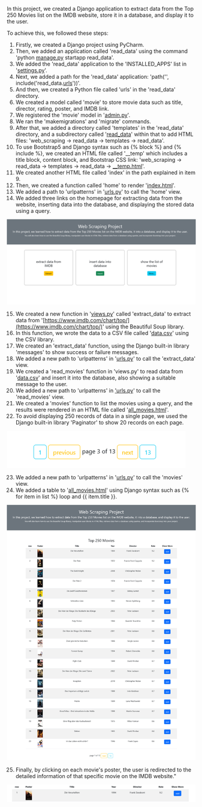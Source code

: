 In this project, we created a Django application to extract data from the Top 250 Movies list on the IMDB website, store it in a database, and display it to the user.

To achieve this, we followed these steps:

    
  1. Firstly, we created a Django project using PyCharm.
2. Then, we added an application called 'read_data' using the command 'python
[manage.py](https://github.com/shahrzad-gdr/web_scraping/blob/master/manage.py)
startapp read_data'.
3.  We added the 'read_data' application to the 'INSTALLED_APPS' list in
'[settings.py](https://github.com/shahrzad-gdr/web_scraping/blob/master/web_scraping/settings.py)'.
4.  Next, we added a path for the 'read_data' application: 'path('', include('read_data.[urls](https://github.com/shahrzad-gdr/web_scraping/blob/master/read_data/urls.py)'))'.
5.  And then, we created a Python file called 'urls' in the 'read_data' directory.
6.  We created a model called 'movie' to store movie data such as title, director, rating, poster, and IMDB link.
7.  We registered the 'movie' model in '[admin.py](https://github.com/shahrzad-gdr/web_scraping/blob/master/read_data/admin.py)'.
8.  We ran the 'makemigrations' and 'migrate' commands.
9.  After that, we added a directory called 'templates' in the 'read_data' directory, and a subdirectory called
'[read_data](https://github.com/shahrzad-gdr/web_scraping/tree/master/read_data/templates/read_data)'
within that to add HTML files: 'web_scraping -> read_data ->
templates -> read_data'.
10.  To use Bootstrap5 and Django syntax such as {% block %} and {% include %}, we created an HTML file called '__temp' which includes a
title block, content block, and Bootstrap CSS link: 'web_scraping ->
read_data -> templates -> read_data ->
[__temp.html](https://github.com/shahrzad-gdr/web_scraping/blob/master/read_data/templates/read_data/__temp.html)'.
11.  We created another HTML file called 'index' in the path explained in item 9.
12.  Then, we created a function called 'home' to render '[index.html](https://github.com/shahrzad-gdr/web_scraping/blob/master/read_data/templates/read_data/index.html)'.
13.  We added a path to 'urlpatterns' in '[urls.py](https://github.com/shahrzad-gdr/web_scraping/blob/master/read_data/urls.py)'
to call the 'home' view.
14.  We added three links on the homepage for extracting data from the website, inserting data into the database, and displaying the
stored data using a query.
<img src="https://raw.githubusercontent.com/shahrzad-gdr/web_scraping/master/images/WebScraping%20(1).png" alt="image1" >

15.  We created a new function in '[views.py](https://github.com/shahrzad-gdr/web_scraping/blob/master/read_data/views.py)'
called 'extract_data' to extract data from
'[https://www.imdb.com/chart/top/](https://www.imdb.com/chart/top/)'
using the Beautiful Soup library.
16.  In this function, we wrote the data to a CSV file called '[data.csv](https://github.com/shahrzad-gdr/web_scraping/blob/master/data.csv)'
using the CSV library.
17.  We created an 'extract_data' function, using the Django built-in library 'messages' to show success or failure messages.
18.  We added a new path to 'urlpatterns' in '[urls.py](https://github.com/shahrzad-gdr/web_scraping/blob/master/read_data/urls.py)'
to call the 'extract_data' view.
19.  We created a 'read_movies' function in 'views.py' to read data from
'[data.csv](https://github.com/shahrzad-gdr/web_scraping/blob/master/data.csv)'
and insert it into the database, also showing a suitable message to
the user.
20.  We added a new path to 'urlpatterns' in ['urls.py](https://github.com/shahrzad-gdr/web_scraping/blob/master/read_data/urls.py)'
to call the 'read_movies' view.
21.  We created a 'movies' function to list the movies using a query, and the results were rendered in an HTML file called
'[all_movies.html](https://github.com/shahrzad-gdr/web_scraping/blob/master/read_data/templates/read_data/all_movies.html)'.
22.  To avoid displaying 250 records of data in a single page, we used the Django built-in library 'Paginator' to show 20 records on
each page.
<img src="https://raw.githubusercontent.com/shahrzad-gdr/web_scraping/master/images/WebScraping%20(3).png" alt="image3" >

23.  We added a new path to 'urlpatterns' in '[urls.py](https://github.com/shahrzad-gdr/web_scraping/blob/master/read_data/urls.py)'
to call the 'movies' view.
24.  We added a table to '[all_movies.html](https://github.com/shahrzad-gdr/web_scraping/blob/master/read_data/templates/read_data/all_movies.html)'
using Django syntax such as {% for item in list %} loop and {{
item.title }}.
<img src="https://raw.githubusercontent.com/shahrzad-gdr/web_scraping/master/images/WebScraping%20(4).png" alt="image4" >

25.  Finally, by clicking on each movie's poster, the user is redirected to the detailed information of that specific movie on the
IMDB website."
<img src="https://raw.githubusercontent.com/shahrzad-gdr/web_scraping/master/images/WebScraping%20(2).png" alt="image2" >


